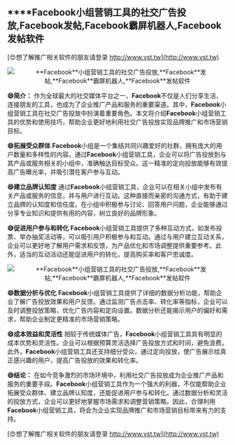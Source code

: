 ## ****Facebook**小组营销工具的社交广告投放,**Facebook**发帖,**Facebook**霸屏机器人,**Facebook**发帖软件**

[😍想了解推广相关软件的朋友请登录 http://www.vst.tw](http://www.vst.tw)

 <center><img src="https://vst.tw/MP4/tuiguang/png/1.png" alt="**Facebook**小组营销工具的社交广告投放,**Facebook**发帖,**Facebook**霸屏机器人,**Facebook**发帖软件"></center>

**😄简介：**
作为全球最大的社交媒体平台之一，**Facebook**不仅是人们分享生活、连接朋友的工具，也成为了企业推广产品和服务的重要渠道。其中，**Facebook**小组营销工具在社交广告投放中扮演着重要角色。本文将介绍**Facebook**小组营销工具的优势和使用技巧，帮助企业更好地利用社交广告投放实现品牌推广和市场营销目标。

**😄拓展受众群体**
**Facebook**小组是一个集结共同兴趣爱好的社群，拥有庞大的用户数量和多样性的内容。通过**Facebook**小组营销工具，企业可以将广告投放到与其产品或服务相关的小组中，准确触达目标受众。这一精准的定向投放能够有效提高广告曝光率，并吸引潜在客户参与互动。

**😄建立品牌认知度**
通过**Facebook**小组营销工具，企业可以在相关小组中发布有关产品或服务的信息，并与用户进行互动。这种直接而亲密的沟通方式，有助于建立品牌的认知度和信任度。在小组中积极参与讨论、回答用户问题，企业能够通过分享专业知识和提供有用的内容，树立良好的品牌形象。

**😄促进用户参与和转化**
**Facebook**小组营销工具提供了多种互动方式，如发布投票、举办抽奖活动等，可以吸引用户积极参与和互动。通过与用户建立互动关系，企业可以更好地了解用户需求和反馈，为产品优化和市场调整提供重要参考。此外，适当的互动活动还能促进用户的转化，提高购买率和客户忠诚度。

 <center><img src="https://vst.tw/MP4/tuiguang/png/8.png" alt="**Facebook**小组营销工具的社交广告投放,**Facebook**发帖,**Facebook**霸屏机器人,**Facebook**发帖软件"></center>

**😄数据分析与优化**
**Facebook**小组营销工具提供了详细的数据分析功能，帮助企业了解广告投放效果和用户反馈。通过监测广告点击率、转化率等指标，企业可以及时调整投放策略，优化广告内容和定向设置。数据分析还能揭示用户的偏好和需求，帮助企业制定更精准的市场营销策略。

**😄成本效益和灵活性**
相较于传统媒体广告，**Facebook**小组营销工具具有明显的成本优势和灵活性。企业可以根据预算灵活选择广告投放方式和时间，避免浪费。此外，**Facebook**小组营销工具还支持细分受众，通过定向投放，使广告展示给真正感兴趣的用户，提高广告投放的效果和转化率。

**😄结论：**
在如今竞争激烈的市场环境中，利用社交广告投放成为企业推广产品和服务的重要手段。**Facebook**小组营销工具作为一个强大的利器，不仅能帮助企业拓展受众群体、建立品牌认知度，还能促进用户参与和转化。通过数据分析和灵活的投放方式，企业可以更好地掌握市场需求和调整营销策略。因此，合理利用**Facebook**小组营销工具，将会为企业实现品牌推广和市场营销目标带来有力的支持。

[😍想了解推广相关软件的朋友请登录 http://www.vst.tw](http://www.vst.tw)




